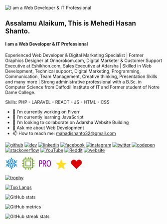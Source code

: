 ![I am a Web Developer & IT Professional](https://media.licdn.com/dms/image/D5622AQFBXQsuz5aDzg/feedshare-shrink_1280/0/1703753012184?e=1706745600&v=beta&t=mr_VGwUmUdDsGI-fas_Fte9L2naIlgvz9iXPpiHBBA4)

## Assalamu Alaikum, This is Mehedi Hasan Shanto.
#### I am a Web Developer & IT Professional

Experienced Web Developer & Digital Marketing Specialist | Former Graphics Designer at Onnorokom.com, Digital Marketer & Customer Support Executive at Eshikhon.com, Sales Executive at Adarsha | Skilled in Web Development, Technical support, Digital Marketing, Programming, Communication, Team Management, Creative thinking, Presentation Skills and many more | Strong administrative professional with a B.Sc. in Computer Science from Daffodil Institute of IT and Former student of Notre Dame College.

Skills: PHP - LARAVEL - REACT - JS - HTML - CSS

- 🔭 I’m currently working on Fiverr 
- 🌱 I’m currently learning JavaScript 
- 👯 I’m looking to collaborate on Adarsha Website Building 
- 💬 Ask me about Web Development 
- 📫 How to reach me: mahadishanto32@gmail.com 


[<img src='https://cdn.jsdelivr.net/npm/simple-icons@3.0.1/icons/github.svg' alt='github' height='40'>](https://github.com/mahadishanto32)  [<img src='https://cdn.jsdelivr.net/npm/simple-icons@3.0.1/icons/dev-dot-to.svg' alt='dev' height='40'>](https://dev.to/mahadishanto32)  [<img src='https://cdn.jsdelivr.net/npm/simple-icons@3.0.1/icons/linkedin.svg' alt='linkedin' height='40'>](https://www.linkedin.com/in/mahadishanto32/)  [<img src='https://cdn.jsdelivr.net/npm/simple-icons@3.0.1/icons/facebook.svg' alt='facebook' height='40'>](https://www.facebook.com/mahadi.shanto2)  [<img src='https://cdn.jsdelivr.net/npm/simple-icons@3.0.1/icons/instagram.svg' alt='instagram' height='40'>](https://www.instagram.com/mahadishanto32/)  [<img src='https://cdn.jsdelivr.net/npm/simple-icons@3.0.1/icons/twitter.svg' alt='twitter' height='40'>](https://twitter.com/MahadiShanto32)  [<img src='https://cdn.jsdelivr.net/npm/simple-icons@3.0.1/icons/codepen.svg' alt='codepen' height='40'>](https://codepen.io/mahadishanto32)  [<img src='https://cdn.jsdelivr.net/npm/simple-icons@3.0.1/icons/stackoverflow.svg' alt='stackoverflow' height='40'>](https://stackoverflow.com/users/mahadishanto32)  [<img src='https://cdn.jsdelivr.net/npm/simple-icons@3.0.1/icons/youtube.svg' alt='YouTube' height='40'>](https://www.youtube.com/channel/@mahadishanto32)  [<img src='https://cdn.jsdelivr.net/npm/simple-icons@3.0.1/icons/reddit.svg' alt='Reddit' height='40'>](https://www.reddit.com/user/mahadishanto32)  [<img src='https://cdn.jsdelivr.net/npm/simple-icons@3.0.1/icons/icloud.svg' alt='website' height='40'>](https://www.fiverr.com/mahadi_shanto32?up_rollout=true)  

<a href='https://archiveprogram.github.com/'><img src='https://raw.githubusercontent.com/acervenky/animated-github-badges/master/assets/acbadge.gif' width='40' height='40'></a> <a href='https://docs.github.com/en/developers'><img src='https://raw.githubusercontent.com/acervenky/animated-github-badges/master/assets/devbadge.gif' width='40' height='40'></a> <a href='https://github.com/pricing'><img src='https://raw.githubusercontent.com/acervenky/animated-github-badges/master/assets/pro.gif' width='40' height='40'></a> <a href='https://stars.github.com/'><img src='https://raw.githubusercontent.com/acervenky/animated-github-badges/master/assets/starbadge.gif' width='35' height='35'></a> <a href='https://docs.github.com/en/github/supporting-the-open-source-community-with-github-sponsors'><img src='https://raw.githubusercontent.com/acervenky/animated-github-badges/master/assets/sponsorbadge.gif' width='35' height='35'></a> 

[![trophy](https://github-profile-trophy.vercel.app/?username=mahadishanto32)](https://github.com/ryo-ma/github-profile-trophy)

[![Top Langs](https://github-readme-stats.vercel.app/api/top-langs/?username=mahadishanto32)](https://github.com/anuraghazra/github-readme-stats)

![GitHub stats](https://github-readme-stats.vercel.app/api?username=mahadishanto32&show_icons=true)  

![GitHub metrics](https://metrics.lecoq.io/mahadishanto32)  

![GitHub streak stats](https://streak-stats.demolab.com/?user=mahadishanto32)  


